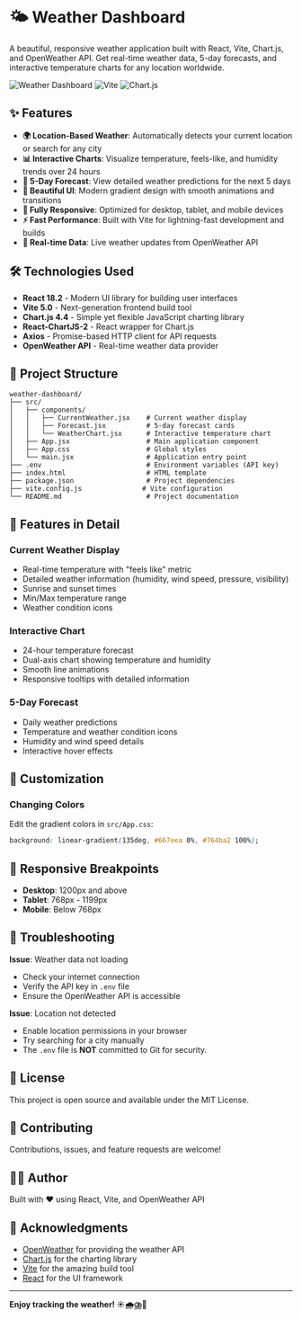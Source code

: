 # 🌤️ Weather Dashboard

A beautiful, responsive weather application built with React, Vite, Chart.js, and OpenWeather API. Get real-time weather data, 5-day forecasts, and interactive temperature charts for any location worldwide.

![Weather Dashboard](https://img.shields.io/badge/React-18.2.0-blue)
![Vite](https://img.shields.io/badge/Vite-5.0.0-purple)
![Chart.js](https://img.shields.io/badge/Chart.js-4.4.0-orange)

## ✨ Features

- **🌍 Location-Based Weather**: Automatically detects your current location or search for any city
- **📊 Interactive Charts**: Visualize temperature, feels-like, and humidity trends over 24 hours
- **🔮 5-Day Forecast**: View detailed weather predictions for the next 5 days
- **💫 Beautiful UI**: Modern gradient design with smooth animations and transitions
- **📱 Fully Responsive**: Optimized for desktop, tablet, and mobile devices
- **⚡ Fast Performance**: Built with Vite for lightning-fast development and builds
- **🎨 Real-time Data**: Live weather updates from OpenWeather API

## 🛠️ Technologies Used

- **React 18.2** - Modern UI library for building user interfaces
- **Vite 5.0** - Next-generation frontend build tool
- **Chart.js 4.4** - Simple yet flexible JavaScript charting library
- **React-ChartJS-2** - React wrapper for Chart.js
- **Axios** - Promise-based HTTP client for API requests
- **OpenWeather API** - Real-time weather data provider

## 📁 Project Structure

```
weather-dashboard/
├── src/
│   ├── components/
│   │   ├── CurrentWeather.jsx    # Current weather display
│   │   ├── Forecast.jsx          # 5-day forecast cards
│   │   └── WeatherChart.jsx      # Interactive temperature chart
│   ├── App.jsx                   # Main application component
│   ├── App.css                   # Global styles
│   └── main.jsx                  # Application entry point
├── .env                          # Environment variables (API key)
├── index.html                    # HTML template
├── package.json                  # Project dependencies
├── vite.config.js               # Vite configuration
└── README.md                     # Project documentation
```

## 🌟 Features in Detail

### Current Weather Display
- Real-time temperature with "feels like" metric
- Detailed weather information (humidity, wind speed, pressure, visibility)
- Sunrise and sunset times
- Min/Max temperature range
- Weather condition icons

### Interactive Chart
- 24-hour temperature forecast
- Dual-axis chart showing temperature and humidity
- Smooth line animations
- Responsive tooltips with detailed information

### 5-Day Forecast
- Daily weather predictions
- Temperature and weather condition icons
- Humidity and wind speed details
- Interactive hover effects

## 🎨 Customization

### Changing Colors
Edit the gradient colors in `src/App.css`:
```css
background: linear-gradient(135deg, #667eea 0%, #764ba2 100%);
```

## 📱 Responsive Breakpoints

- **Desktop**: 1200px and above
- **Tablet**: 768px - 1199px
- **Mobile**: Below 768px

## 🔧 Troubleshooting

**Issue**: Weather data not loading
- Check your internet connection
- Verify the API key in `.env` file
- Ensure the OpenWeather API is accessible

**Issue**: Location not detected
- Enable location permissions in your browser
- Try searching for a city manually
- The `.env` file is **NOT** committed to Git for security.

## 📄 License

This project is open source and available under the MIT License.

## 🤝 Contributing

Contributions, issues, and feature requests are welcome!

## 👨‍💻 Author

Built with ❤️ using React, Vite, and OpenWeather API

## 🙏 Acknowledgments

- [OpenWeather](https://openweathermap.org/) for providing the weather API
- [Chart.js](https://www.chartjs.org/) for the charting library
- [Vite](https://vitejs.dev/) for the amazing build tool
- [React](https://react.dev/) for the UI framework

---

**Enjoy tracking the weather! ☀️🌧️⛈️🌈**
